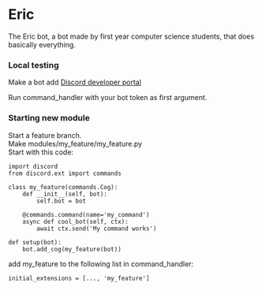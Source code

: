 # Eric
The Eric bot, a bot made by first year computer science students, that does basically everything.

### Local testing
Make a bot add [Discord developer portal](https://discord.com/developer)

Run command_handler with your bot token as first argument.

### Starting new module
Start a feature branch.  
Make modules/my_feature/my_feature.py  
Start with this code:  

    import discord
    from discord.ext import commands

    class my_feature(commands.Cog):
        def __init__(self, bot):
            self.bot = bot
    
        @commands.command(name='my_command')
        async def cool_bot(self, ctx):
            await ctx.send('My command works')

    def setup(bot):
        bot.add_cog(my_feature(bot))

add my_feature to the following list in command_handler:

    initial_extensions = [..., 'my_feature']